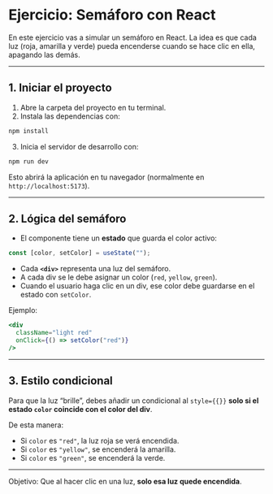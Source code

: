 # Ejercicio: Semáforo con React

En este ejercicio vas a simular un semáforo en React. La idea es que cada luz (roja, amarilla y verde) pueda encenderse cuando se hace clic en ella, apagando las demás.

---

## 1. Iniciar el proyecto
1. Abre la carpeta del proyecto en tu terminal.  
2. Instala las dependencias con:
```bash
npm install
```

3. Inicia el servidor de desarrollo con:
```bash
npm run dev
```
Esto abrirá la aplicación en tu navegador (normalmente en `http://localhost:5173`).

---

##  2. Lógica del semáforo
- El componente tiene un **estado** que guarda el color activo:

```jsx
const [color, setColor] = useState("");
```

- Cada **`<div>`** representa una luz del semáforo.  
- A cada div se le debe asignar un color (`red`, `yellow`, `green`).  
- Cuando el usuario haga clic en un div, ese color debe guardarse en el estado con `setColor`.

Ejemplo:

```jsx
<div
  className="light red"
  onClick={() => setColor("red")}
/>
```

---

## 3. Estilo condicional
Para que la luz “brille”, debes añadir un condicional al `style={{}}` **solo si el estado `color` coincide con el color del div**.


De esta manera:  
- Si `color` es `"red"`, la luz roja se verá encendida.  
- Si `color` es `"yellow"`, se encenderá la amarilla.  
- Si `color` es `"green"`, se encenderá la verde.  

---

 Objetivo: Que al hacer clic en una luz, **solo esa luz quede encendida**.  

